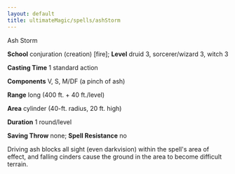 ```yaml
---
layout: default
title: ultimateMagic/spells/ashStorm
---
```

Ash Storm

**School** conjuration (creation) [fire]; **Level** druid 3, sorcerer/wizard 3, witch 3

**Casting Time** 1 standard action

**Components** V, S, M/DF (a pinch of ash)

**Range** long (400 ft. + 40 ft./level)

**Area** cylinder (40-ft. radius, 20 ft. high)

**Duration** 1 round/level

**Saving Throw** none; **Spell Resistance** no

Driving ash blocks all sight (even darkvision) within the spell's area of effect, and falling cinders cause the ground in the area to become difficult terrain.

